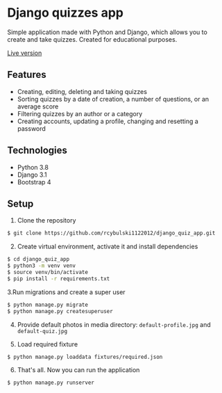 # Django quizzes app

Simple application made with Python and Django, which allows you to create and
take quizzes. Created for educational purposes.

[Live version](https://django-quizzes-app.herokuapp.com/)

## Features
* Creating, editing, deleting and taking quizzes
* Sorting quizzes by a date of creation, a number of questions, or an average score
* Filtering quizzes by an author or a category
* Creating accounts, updating a profile, changing and resetting a password 

## Technologies
* Python 3.8
* Django 3.1
* Bootstrap 4

## Setup
1. Clone the repository
```sh
$ git clone https://github.com/rcybulski1122012/django_quiz_app.git
```

2. Create virtual environment, activate it and install dependencies
```sh
$ cd django_quiz_app
$ python3 -m venv venv
$ source venv/bin/activate
$ pip install -r requirements.txt
```

3.Run migrations and create a super user
```sh
$ python manage.py migrate
$ python manage.py createsuperuser
```

4. Provide default photos in media directory: `default-profile.jpg` and `default-quiz.jpg`

5. Load required fixture
```sh
$ python manage.py loaddata fixtures/required.json
```

6. That's all. Now you can run the application
```sh
$ python manage.py runserver
```
